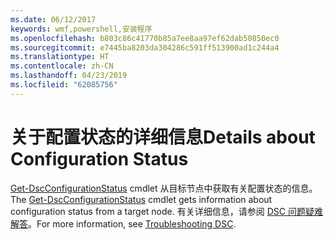 ```yaml
---
ms.date: 06/12/2017
keywords: wmf,powershell,安装程序
ms.openlocfilehash: b803c86c41770b85a7ee8aa97ef62dab50850ec0
ms.sourcegitcommit: e7445ba8203da304286c591ff513900ad1c244a4
ms.translationtype: HT
ms.contentlocale: zh-CN
ms.lasthandoff: 04/23/2019
ms.locfileid: "62085756"
---
```

# <a name="details-about-configuration-status"></a><span data-ttu-id="e2c15-102">关于配置状态的详细信息</span><span class="sxs-lookup"><span data-stu-id="e2c15-102">Details about Configuration Status</span></span>

<span data-ttu-id="e2c15-103">[Get-DscConfigurationStatus](https://technet.microsoft.com/library/mt517868.aspx) cmdlet 从目标节点中获取有关配置状态的信息。</span><span class="sxs-lookup"><span data-stu-id="e2c15-103">The [Get-DscConfigurationStatus](https://technet.microsoft.com/library/mt517868.aspx) cmdlet gets information about configuration status from a target node.</span></span>
<span data-ttu-id="e2c15-104">有关详细信息，请参阅 [DSC 问题疑难解答](https://msdn.microsoft.com/powershell/dsc/troubleshooting)。</span><span class="sxs-lookup"><span data-stu-id="e2c15-104">For more information, see [Troubleshooting DSC](https://msdn.microsoft.com/powershell/dsc/troubleshooting).</span></span>
